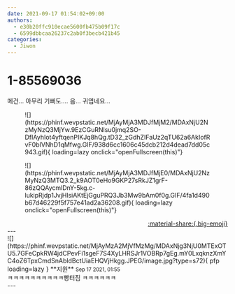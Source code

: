```yaml
---
date: 2021-09-17 01:54:02+09:00
authors:
  - e30b20ffc910ecae5600fb475b09f17c
  - 6599dbbcaa26237c2ab0f3becb421b45
categories:
  - Jiwon
---
```


# 1-85569036

<div class="post-container" markdown="1">
<div class="content-container md-sidebar__scrollwrap" markdown="1">

메건... 아무리 기뻐도.... 음... 귀엽네요...
<figure markdown="1">
![](https://phinf.wevpstatic.net/MjAyMjA3MDJfMjM2/MDAxNjU2NzMyNzQ3MjYw.9EzCGuRNlsu0jmq2SO-DfIAyhIot4yftqenPIKJq8hQg.tD32_zGdhZIFaUz2qTU62a6AkIofRvF0bIVNhD1qMfwg.GIF/938d6cc1606c45dcb212d4dead7dd05c943.gif){ loading=lazy onclick="openFullscreen(this)"}
</figure>

<figure markdown="1">
![](https://phinf.wevpstatic.net/MjAyMjA3MDJfMjE0/MDAxNjU2NzMyNzQ3MTQ3.2_k9AOT0eHo9GKP27sRkJZ1grF-86zQQAycmlDnY-5kg.c-lukipRjdp1JvjHlsiAKtEjGguPRQ3Jb3Mw9bAm0f0g.GIF/4fa1d490b67d46229f5f757e41ad2a36208.gif){ loading=lazy onclick="openFullscreen(this)"}
</figure>


</div>
</div>

<div style="text-align: right;" markdown="1">
<a href="https://weverse.io/fromis9/fanpost/1-85569036" style="text-align: right;">:material-share:{.big-emoji}</a>
</div>
---

<div class="comments-container md-sidebar__scrollwrap" markdown="1">
<div class="comment" markdown="1">
<div class='id-container' markdown="1">
![](https://phinf.wevpstatic.net/MjAyMzA2MjVfMzMg/MDAxNjg3NjU0MTExOTU5.7GFeCpkRW4jdCPevFi1sgeF7S4XyLHRSJr1VOBRp7gEg.mY0LxqknzXmYC4oZ6TpxCmdSnAbldBctUiaEHQVjHkgg.JPEG/image.jpg?type=s72){ pfp loading=lazy }
**<span class="artist">지원</span>** <small>Sep 17 2021, 01:55</small><br>
</div>
<div class='comment-body' markdown="1">
ㅋㅋㅋㅋㅋㅋㅋㅋㅋㅋ빵터짐 ㅋㅋㅋㅋㅋㅋ
</div>
</div>
</div>
---

